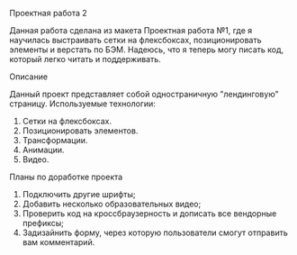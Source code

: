 Проектная работа 2 
 
Данная работа сделана из макета Проектная работа №1, где я научилась выстраивать сетки на флексбоксах, позиционировать элементы и верстать по БЭМ.
Надеюсь, что я теперь могу писать код, который легко читать и поддерживать.  

Описание 

Данный проект представляет собой одностраничную "лендинговую" страницу.
Используемые технологии:
1. Сетки на флексбоксах. 
2. Позиционировать элементов.
3. Трансформации.
4. Анимации.
5. Видео.

Планы по доработке проекта  

1. Подключить другие шрифты;
2. Добавить несколько образовательных видео;
3. Проверить код на кроссбраузерность и дописать все вендорные префиксы;
4. Задизайнить форму, через которую пользователи смогут отправить вам комментарий.